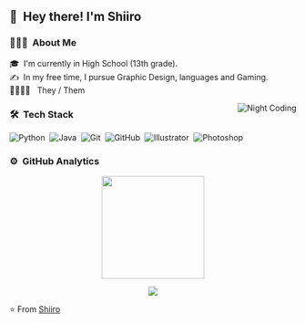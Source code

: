 ## 👋 &nbsp;Hey there! I'm Shiiro

### 👨🏻‍💻 &nbsp;About Me

🎓 &nbsp;I'm currently in High School (13th grade).\
✍️ &nbsp;In my free time, I pursue Graphic Design, languages and Gaming.\
🏳️‍🌈🏳️‍⚧️ &nbsp; They / Them

<img alt="Night Coding" src="https://i.imgur.com/6cNYH5C.gif" align="right"/>

### 🛠 &nbsp;Tech Stack

![Python](https://img.shields.io/badge/-Python-333333?style=flat&logo=python)&nbsp;
![Java](https://img.shields.io/badge/-Java-333333?style=flat&logo=Java&logoColor=FFA518)&nbsp;
![Git](https://img.shields.io/badge/-Git-333333?style=flat&logo=git)&nbsp;
![GitHub](https://img.shields.io/badge/-GitHub-333333?style=flat&logo=github)&nbsp;
![Illustrator](https://img.shields.io/badge/-Illustrator-333333?style=flat&logo=adobe-illustrator)&nbsp;
![Photoshop](https://img.shields.io/badge/-Photoshop-333333?style=flat&logo=adobe-photoshop)&nbsp;

### ⚙️ &nbsp;GitHub Analytics

<p align="center">
<a href="https://github.com/Shiiroqwq">
  <img height="180em" src="https://github-readme-stats-eight-theta.vercel.app/api?username=Shiiroqwq&show_icons=true&theme=tokyonight&include_all_commits=true&count_private=true" />
</a>
</p>

<p align="center">
<a href="https://egirl.systems"><img src="https://img.shields.io/badge/-egirl.systems-3423A6?style=flat-square&logo=Google-Chrome&logoColor=white"/></a>
</p>

⭐️ From [Shiiro](https://github.com/Shiiroqwq)
